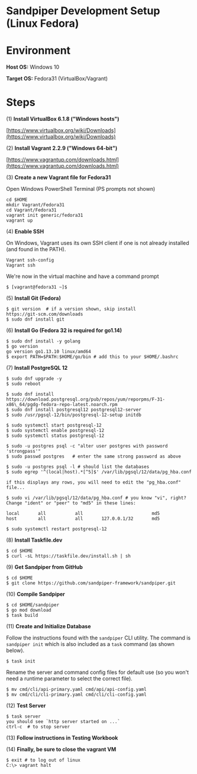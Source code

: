 # Sandpiper Development Setup (Linux Fedora)

# Environment

**Host OS:** Windows 10

**Target OS:** Fedora31 (VirtualBox/Vagrant)

# Steps

(1) **Install VirtualBox 6.1.8 ("Windows hosts")**

[https://www.virtualbox.org/wiki/Downloads](https://www.virtualbox.org/wiki/Downloads)

(2) **Install Vagrant 2.2.9 ("Windows 64-bit")**

[https://www.vagrantup.com/downloads.html](https://www.vagrantup.com/downloads.html)

(3) **Create a new Vagrant file for Fedora31**

Open Windows PowerShell Terminal (PS prompts not shown)
```
cd $HOME
mkdir Vagrant/Fedora31
cd Vagrant/Fedora31
vagrant init generic/fedora31
vagrant up
```
(4) **Enable SSH**

On Windows, Vagrant uses its own SSH client if one is not already installed (and found in the PATH). 

```
Vagrant ssh-config
Vagrant ssh
```
We're now in the virtual machine and have a command prompt
```
$ [vagrant@fedora31 ~]$
```
(5) **Install Git (Fedora)**
```
$ git version  # if a version shown, skip install
https://git-scm.com/downloads
$ sudo dnf install git
```
(6) **Install Go (Fedora 32 is required for go1.14)**
```
$ sudo dnf install -y golang
$ go version
go version go1.13.10 linux/amd64
$ export PATH=$PATH:$HOME/go/bin # add this to your $HOME/.bashrc
```
(7) **Install PostgreSQL 12**
```
$ sudo dnf upgrade -y
$ sudo reboot

$ sudo dnf install https://download.postgresql.org/pub/repos/yum/reporpms/F-31-x86\_64/pgdg-fedora-repo-latest.noarch.rpm
$ sudo dnf install postgresql12 postgresql12-server
$ sudo /usr/pgsql-12/bin/postgresql-12-setup initdb

$ sudo systemctl start postgresql-12
$ sudo systemctl enable postgresql-12
$ sudo systemctl status postgresql-12

$ sudo -u postgres psql -c "alter user postgres with password 'strongpass'"
$ sudo passwd postgres   # enter the same strong password as above

$ sudo -u postgres psql -l # should list the databases
$ sudo egrep '^(local|host).*[^5]$' /var/lib/pgsql/12/data/pg_hba.conf

if this displays any rows, you will need to edit the "pg_hba.conf" file...

$ sudo vi /var/lib/pgsql/12/data/pg_hba.conf # you know "vi", right?
Change "ident" or "peer" to "md5" in these lines:

local       all           all                          md5
host        all           all       127.0.0.1/32       md5

$ sudo systemctl restart postgresql-12
```
(8) **Install Taskfile.dev**
```
$ cd $HOME
$ curl -sL https://taskfile.dev/install.sh | sh
```
(9) **Get Sandpiper from GitHub**
```
$ cd $HOME
$ git clone https://github.com/sandpiper-framework/sandpiper.git
```
(10) **Compile Sandpiper**
```
$ cd $HOME/sandpiper
$ go mod download
$ task build
```
(11) **Create and Initialize Database**

Follow the instructions found with the `sandpiper` CLI utility. The command is `sandpiper init` which is also included as a `task` command (as shown below).

```
$ task init
```
Rename the server and command config files for default use (so you won't need a runtime parameter to select the correct file).

```
$ mv cmd/cli/api-primary.yaml cmd/api/api-config.yaml
$ mv cmd/cli/cli-primary.yaml cmd/cli/cli-config.yaml
```

(12) **Test Server**
```
$ task server
you should see `http server started on ...`
ctrl-c  # to stop server
```
(13) **Follow instructions in Testing Workbook**

(14) **Finally, be sure to close the vagrant VM**
```
$ exit # to log out of linux
C:\> vagrant halt
```
